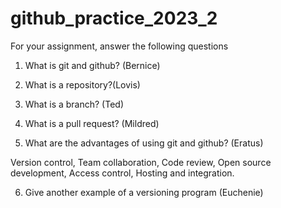 # github_practice_2023_2

For your assignment, answer the following questions

1. What is git and github? (Bernice)


2. What is a repository?(Lovis)


3. What is a branch? (Ted)


4. What is a pull request? (Mildred)


5. What are the advantages of using git and github? (Eratus)

Version control, Team collaboration, Code review, Open source development, Access control, Hosting and integration.

6. Give another example of a versioning program (Euchenie)








